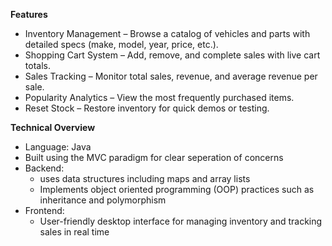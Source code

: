 **Features**
* Inventory Management – Browse a catalog of vehicles and parts with detailed specs (make, model, year, price, etc.).
* Shopping Cart System – Add, remove, and complete sales with live cart totals.
* Sales Tracking – Monitor total sales, revenue, and average revenue per sale.
* Popularity Analytics – View the most frequently purchased items.
* Reset Stock – Restore inventory for quick demos or testing.

**Technical Overview**
* Language: Java
* Built using the MVC paradigm for clear seperation of concerns
* Backend:
    * uses data structures including maps and array lists
    * Implements object oriented programming (OOP) practices such as inheritance and polymorphism
* Frontend:
    * User-friendly desktop interface for managing inventory and tracking sales in real time
